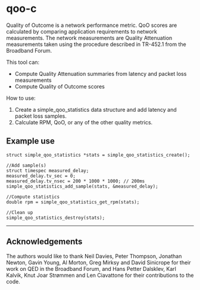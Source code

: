 # qoo-c

Quality of Outcome is a network performance metric.
QoO scores are calculated by comparing application requirements to network measurements.
The network measurements are Quality Attenuation measurements taken using the procedure described in TR-452.1 from the Broadband Forum.

This tool can:

* Compute Quality Attenuation summaries from latency and packet loss measurements
* Compute Quality of Outcome scores

How to use:

1. Create a simple_qoo_statistics data structure and add latency and packet loss samples.
2. Calculate RPM, QoO, or any of the other quality metrics.

Example use
---
    struct simple_qoo_statistics *stats = simple_qoo_statistics_create();
    
    //Add sample(s)
    struct timespec measured_delay;
    measured_delay.tv_sec = 0;
    measured_delay.tv_nsec = 200 * 1000 * 1000; // 200ms
    simple_qoo_statistics_add_sample(stats, &measured_delay);
    
    //Compute statistics
    double rpm = simple_qoo_statistics_get_rpm(stats);

    //Clean up
    simple_qoo_statistics_destroy(stats);
---

## Acknowledgements
The authors would like to thank Neil Davies, Peter Thompson, Jonathan Newton, Gavin Young, Al Morton, Greg Mirksy and David Sinicrope for their work on QED in the Broadband Forum, and Hans Petter Dalsklev, Karl Kalvik, Knut Joar Strømmen and Len Ciavattone for their contributions to the code.